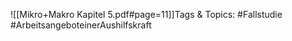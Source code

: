 
![[Mikro+Makro Kapitel 5.pdf#page=11]]Tags & Topics:
   #Fallstudie
   #ArbeitsangeboteinerAushilfskraft